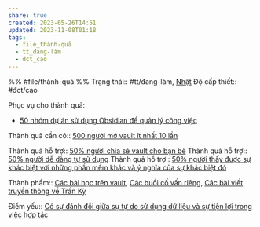 ```yaml
---
share: true
created: 2023-05-26T14:51
updated: 2023-11-08T01:18
tags:
  - file_thành-quả
  - tt_đang-làm
  - đct_cao
---
```


%%
#file/thành-quả
%%
Trạng thái:: #tt/đang-làm, [Nhật](../../../Tr%E1%BA%A5n%20K%E1%BB%B3/4%20Th%C3%A0nh%20ph%E1%BA%A9m/%C4%90%E1%BB%99i%20ng%C5%A9/Nh%E1%BA%ADt.md)
Độ cấp thiết:: #đct/cao

Phục vụ cho thành quả:
- [50 nhóm dự án sử dụng Obsidian để quản lý công việc](../Nh%C3%B3m%20d%E1%BB%B1%20%C3%A1n%20d%C3%B9ng%20vault%20%C4%91%E1%BB%83%20qu%E1%BA%A3n%20l%C3%BD%20c%C3%B4ng%20vi%E1%BB%87c/50%20nh%C3%B3m%20d%E1%BB%B1%20%C3%A1n%20s%E1%BB%AD%20d%E1%BB%A5ng%20Obsidian%20%C4%91%E1%BB%83%20qu%E1%BA%A3n%20l%C3%BD%20c%C3%B4ng%20vi%E1%BB%87c.md)

Thành quả cần có:: [500 người mở vault ít nhất 10 lần](./500%20ng%C6%B0%E1%BB%9Di%20m%E1%BB%9F%20vault%20%C3%ADt%20nh%E1%BA%A5t%2010%20l%E1%BA%A7n.md)

Thành quả hỗ trợ:: [50% người chia sẻ vault cho bạn bè](../Ng%C6%B0%E1%BB%9Di%20d%C3%B9ng%20%C4%91%C3%B3ng%20g%C3%B3p%20cho%20d%E1%BB%B1%20%C3%A1n/50%25%20ng%C6%B0%E1%BB%9Di%20chia%20s%E1%BA%BB%20vault%20cho%20b%E1%BA%A1n%20b%C3%A8.md)
Thành quả hỗ trợ:: [50% người dễ dàng tự sử dụng](./50%25%20ng%C6%B0%E1%BB%9Di%20d%E1%BB%85%20d%C3%A0ng%20t%E1%BB%B1%20s%E1%BB%AD%20d%E1%BB%A5ng.md)
Thành quả hỗ trợ:: [50% người thấy được sự khác biệt với những phần mềm khác và ý nghĩa của sự khác biệt đó](./50%25%20ng%C6%B0%E1%BB%9Di%20th%E1%BA%A5y%20%C4%91%C6%B0%E1%BB%A3c%20s%E1%BB%B1%20kh%C3%A1c%20bi%E1%BB%87t%20v%E1%BB%9Bi%20nh%E1%BB%AFng%20ph%E1%BA%A7n%20m%E1%BB%81m%20kh%C3%A1c%20v%C3%A0%20%C3%BD%20ngh%C4%A9a%20c%E1%BB%A7a%20s%E1%BB%B1%20kh%C3%A1c%20bi%E1%BB%87t%20%C4%91%C3%B3.md)

Thành phẩm:: [Các bài học trên vault](../../3%20Th%C3%A0nh%20ph%E1%BA%A9m/C%C3%A1c%20b%C3%A0i%20h%E1%BB%8Dc%20tr%C3%AAn%20vault/index.md), [Các buổi cố vấn riêng](../../3%20Th%C3%A0nh%20ph%E1%BA%A9m/C%C3%A1c%20bu%E1%BB%95i%20c%E1%BB%91%20v%E1%BA%A5n%20ri%C3%AAng/index.md), [Các bài viết truyền thông về Trấn Kỳ](../../../Tr%E1%BA%A5n%20K%E1%BB%B3/4%20Th%C3%A0nh%20ph%E1%BA%A9m/Truy%E1%BB%81n%20th%C3%B4ng/index.md)

Điểm yếu:: [Có sự đánh đổi giữa sự tự do sử dụng dữ liệu và sự tiện lợi trong việc hợp tác](../../../../%E2%9A%A1Hi%E1%BB%83u%20bi%E1%BA%BFt%20s%C3%A2u/Khoa%20h%E1%BB%8Dc%20m%C3%A1y%20t%C3%ADnh/%C4%90%C3%A1nh%20%C4%91%E1%BB%95i/C%C3%B3%20s%E1%BB%B1%20%C4%91%C3%A1nh%20%C4%91%E1%BB%95i%20gi%E1%BB%AFa%20s%E1%BB%B1%20t%E1%BB%B1%20do%20s%E1%BB%AD%20d%E1%BB%A5ng%20d%E1%BB%AF%20li%E1%BB%87u%20v%C3%A0%20s%E1%BB%B1%20ti%E1%BB%87n%20l%E1%BB%A3i%20trong%20vi%E1%BB%87c%20h%E1%BB%A3p%20t%C3%A1c.md)
